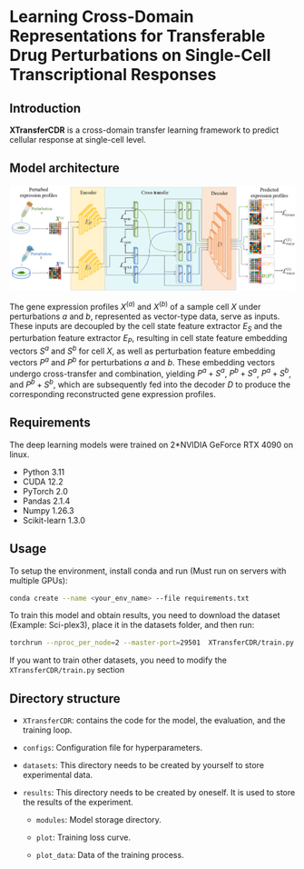 # Learning Cross-Domain Representations for Transferable Drug Perturbations on Single-Cell Transcriptional Responses



## Introduction

**XTransferCDR** is a cross-domain transfer learning framework to predict cellular response at single-cell level.

## Model architecture

![framework](framework.png)

The gene expression profiles $X^{(a)}$ and $X^{(b)}$ of a sample cell $X$ under perturbations $a$ and $b$, represented as vector-type data, serve as inputs. These inputs are decoupled by the cell state feature extractor $E_S$ and the perturbation feature extractor $E_P$, resulting in cell state feature embedding vectors $S^a$ and $S^b$ for cell $X$, as well as perturbation feature embedding vectors $P^a$ and $P^b$ for perturbations $a$ and $b$. These embedding vectors undergo cross-transfer and combination, yielding $P^a + S^a$, $P^b + S^a$, $P^a + S^b$, and $P^b + S^b$, which are subsequently fed into the decoder $D$ to produce the corresponding reconstructed gene expression profiles.

## Requirements

The deep learning models were trained on 2*NVIDIA GeForce RTX 4090 on linux.

+ Python 3.11
+ CUDA 12.2
+ PyTorch 2.0
+ Pandas 2.1.4
+ Numpy 1.26.3
+ Scikit-learn 1.3.0

## Usage

To setup the environment, install conda and run (Must run on servers with multiple GPUs):

```bash
conda create --name <your_env_name> --file requirements.txt
```

To train this model and obtain results, you need to download the dataset (Example: Sci-plex3), place it in the datasets folder, and then run:


```bash
torchrun --nproc_per_node=2 --master-port=29501  XTransferCDR/train.py
```

If you want to train other datasets, you need to modify the `XTransferCDR/train.py` section

## Directory structure

+ `XTransferCDR`: contains the code for the model, the evaluation, and the training loop.

+ `configs`: Configuration file for hyperparameters.

+ `datasets`: This directory needs to be created by yourself to store experimental data.

+ `results`: This directory needs to be created by oneself. It is used to store the results of the experiment.

    + `modules`: Model storage directory.

    + `plot`: Training loss curve.

    + `plot_data`: Data of the training process.
